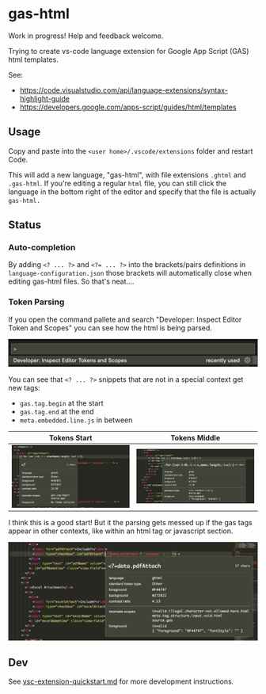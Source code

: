 # gas-html

Work in progress! Help and feedback welcome.

Trying to create vs-code language extension for Google App Script (GAS) html templates.

See:

- https://code.visualstudio.com/api/language-extensions/syntax-highlight-guide
- https://developers.google.com/apps-script/guides/html/templates

## Usage

Copy and paste into the `<user home>/.vscode/extensions` folder and restart Code.

This will add a new language, "gas-html", with file extensions `.ghtml` and `.gas-html`. If you're editing a regular `html` file, you can still click the language in the bottom right of the editor and specify that the file is actually `gas-html.`

## Status

### Auto-completion

By adding `<? ... ?>` and `<?= ... ?>` into the brackets/pairs definitions in `language-configuration.json` those brackets will automatically close when editing gas-html files. So that's neat....

### Token Parsing

If you open the command pallete and search "Developer: Inspect Editor Token and Scopes" you can see how the html is being parsed.

![command pallete screenshot](images/command_pallete.png)

You can see that `<? ... ?>` snippets that are not in a special context get new tags:

- `gas.tag.begin` at the start
- `gas.tag.end` at the end
- `meta.embedded.line.js` in between

| Tokens Start                  | Tokens Middle                  |
| ----------------------------- | ------------------------------ |
| ![s1](images/token_start.png) | ![s2](images/token_middle.png) |

I think this is a good start! But it the parsing gets messed up if the gas tags appear in other contexts, like within an html tag or javascript section.

![s3](images/bad_parse.png)

## Dev

See [vsc-extension-quickstart.md](./vsc-extension-quickstart.md) for more development instructions.

